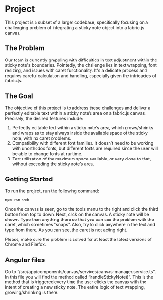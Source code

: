 
# Project

This project is a subset of a larger codebase, specifically focusing on a challenging problem of integrating a sticky note object into a fabric.js canvas. 

## The Problem

Our team is currently grappling with difficulties in text adjustment within the sticky note's boundaries. Pointedly, the challenge lies in text wrapping, font resizing, and issues with caret functionality. It's a delicate process and requires careful calculation and handling, especially given the intricacies of fabric.js. 

## The Goal

The objective of this project is to address these challenges and deliver a perfectly editable text within a sticky note’s area on a fabric.js canvas. Precisely, the desired features include:

1. Perfectly editable text within a sticky note’s area, which grows/shrinks and wraps as to stay always inside the available space of the sticky note, with no caret problems.
2. Compatibility with different font families. It doesn’t need to be working with unorthodox fonts, but different fonts are required since the user will be able to change fonts at runtime.
3. Text utilization of the maximum space available, or very close to that, without exceeding the sticky note’s area.

## Getting Started

To run the project, run the following command:

```bash
npm run web
```

Once the canvas is seen, go to the tools menu to the right and click the third button from top to down. Next, click on the canvas. A sticky note will be shown. Type then anything there so that you can see the problem with the caret, which sometimes "snaps". Also, try to click anywhere in the text and type from there. As you can see, the caret is not acting right.

Please, make sure the problem is solved for at least the latest versions of Chrome and Firefox.

## Angular files

Go to "/src/app/components/canvas/services/canvas-manager.service.ts". In this file you will find the method called “handleStickyNote()”. This is the method that is triggered every time the user clicks the canvas with the intent of creating a new sticky note. The entire logic of text wrapping, growing/shrinking is there.